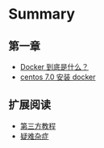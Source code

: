 # Summary

## 第一章

* [Docker 到底是什么？](README.md)
* [centos 7.0 安装 docker](centos-70-an-zhuang-docker.md)

## 扩展阅读

* [第三方教程](kuo-zhan-yue-du/di-san-fang-jiao-cheng.md)
* [疑难杂症](kuo-zhan-yue-du/yi-nan-za-zheng.md)

